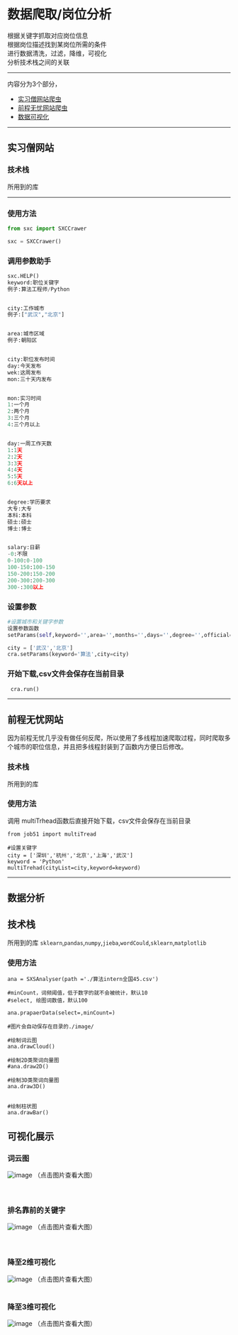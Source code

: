 # 数据爬取/岗位分析
根据关键字抓取对应岗位信息  
根据岗位描述找到某岗位所需的条件  
进行数据清洗，过滤，降维，可视化  
分析技术栈之间的关联  
**** 
内容分为3个部分，

* [实习僧网站爬虫](#实习僧网站)
* [前程无忧网站爬虫](#前程无忧网站)
* [数据可视化](#数据分析)
****  
## 实习僧网站

### 技术栈
所用到的库

****  
### 使用方法
```python
from sxc import SXCCrawer  

sxc = SXCCrawer()
```

### 调用参数助手
```python
sxc.HELP()
keyword:职位关键字
例子:算法工程师/Python


city:工作城市
例子:["武汉","北京"]


area:城市区域
例子:朝阳区


city:职位发布时间
day:今天发布
wek:这周发布
mon:三十天内发布


mon:实习时间
1:一个月
2:两个月
3:三个月
4:三个月以上


day:一周工作天数
1:1天
2:2天
3:3天
4:4天
5:5天
6:6天以上


degree:学历要求
大专:大专
本科:本科
硕士:硕士
博士:博士


salary:日薪
-0:不限
0-100:0-100
100-150:100-150
150-200:150-200
200-300:200-300
300-:300以上

```
### 设置参数
```python
#设置城市和关键字参数
设置参数函数
setParams(self,keyword='',area='',months='',days='',degree='',official='',salary='-0',publishTime='',city='')

city = ['武汉','北京']
cra.setParams(keyword='算法',city=city)
```
### 开始下载,csv文件会保存在当前目录
```python
 cra.run()
```

****  
## 前程无忧网站
因为前程无忧几乎没有做任何反爬，所以使用了多线程加速爬取过程，同时爬取多个城市的职位信息，并且把多线程封装到了函数内方便日后修改。

### 技术栈
所用到的库


### 使用方法
调用 multiTrhead函数后直接开始下载，csv文件会保存在当前目录
```
from job51 import multiTread

#设置关键字
city = ['深圳','杭州','北京','上海','武汉']
keyword = 'Python'
multiTrehad(cityList=city,keyword=keyword)

```

****  

## 数据分析

## 技术栈
所用到的库
`sklearn`,`pandas`,`numpy`,`jieba`,`wordCould`,`sklearn`,`matplotlib`

### 使用方法
```
ana = SXSAnalyser(path ='./算法intern全国45.csv')

#minCount，词频阈值，低于数字的就不会被统计，默认10
#select, 绘图词数值，默认100

ana.prapaerData(select=,minCount=)

#图片会自动保存在目录的./image/

#绘制词云图
ana.drawCloud()

#绘制2D类聚词向量图
#ana.draw2D()

#绘制3D类聚词向量图
ana.draw3D()


#绘制柱状图
ana.drawBar()
```

## 可视化展示

### 词云图
![image](https://github.com/prefect12/jobFinder/blob/master/image/%E7%AE%97%E6%B3%95intern%E5%85%A8%E5%9B%BD45wordCloud.jpg)
（点击图片查看大图）<br>
<br>
<br>


### 排名靠前的关键字
![image](https://github.com/prefect12/jobFinder/blob/master/image/%E7%AE%97%E6%B3%95intern%E5%85%A8%E5%9B%BD45BarChart.jpg)
（点击图片查看大图）<br>
<br>
<br>


### 降至2维可视化
![image](https://github.com/prefect12/jobFinder/blob/master/image/%E7%AE%97%E6%B3%95intern%E5%85%A8%E5%9B%BD452D.jpg)
（点击图片查看大图）
<br>
<br>


### 降至3维可视化
![image](https://github.com/prefect12/jobFinder/blob/master/image/%E7%AE%97%E6%B3%95intern%E5%85%A8%E5%9B%BD453D.png)
（点击图片查看大图）
